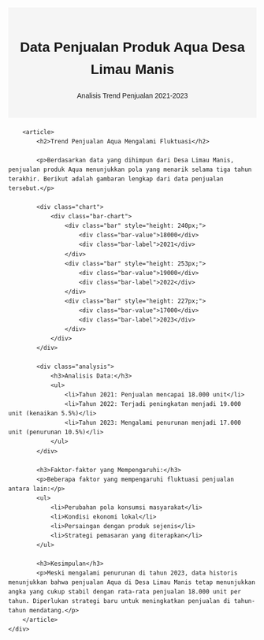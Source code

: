 <!DOCTYPE html>
<html lang="id">
<head>
    <meta charset="UTF-8">
    <meta name="viewport" content="width=device-width, initial-scale=1.0">
    <title>Data Penjualan Aqua Desa Limau Manis</title>
    <style>
        body {
            font-family: Arial, sans-serif;
            line-height: 1.6;
            margin: 0;
            padding: 20px;
        }
        .container {
            max-width: 800px;
            margin: 0 auto;
        }
        .header {
            text-align: center;
            padding: 20px 0;
            background-color: #f5f5f5;
            margin-bottom: 20px;
        }
        .chart {
            margin: 30px 0;
            text-align: center;
        }
        .bar-chart {
            display: flex;
            justify-content: center;
            align-items: flex-end;
            height: 300px;
            gap: 20px;
            padding: 20px;
        }
        .bar {
            width: 80px;
            background-color: #4a90e2;
            display: flex;
            flex-direction: column;
            align-items: center;
            color: white;
            transition: height 0.3s ease;
        }
        .bar-value {
            margin-top: -25px;
            color: black;
        }
        .bar-label {
            margin-top: 10px;
            color: black;
        }
        .analysis {
            background-color: #f9f9f9;
            padding: 20px;
            border-radius: 5px;
            margin-top: 20px;
        }
    </style>
</head>
<body>
    <div class="container">
        <div class="header">
            <h1>Data Penjualan Produk Aqua Desa Limau Manis</h1>
            <p>Analisis Trend Penjualan 2021-2023</p>
        </div>

        <article>
            <h2>Trend Penjualan Aqua Mengalami Fluktuasi</h2>
            
            <p>Berdasarkan data yang dihimpun dari Desa Limau Manis, penjualan produk Aqua menunjukkan pola yang menarik selama tiga tahun terakhir. Berikut adalah gambaran lengkap dari data penjualan tersebut.</p>

            <div class="chart">
                <div class="bar-chart">
                    <div class="bar" style="height: 240px;">
                        <div class="bar-value">18000</div>
                        <div class="bar-label">2021</div>
                    </div>
                    <div class="bar" style="height: 253px;">
                        <div class="bar-value">19000</div>
                        <div class="bar-label">2022</div>
                    </div>
                    <div class="bar" style="height: 227px;">
                        <div class="bar-value">17000</div>
                        <div class="bar-label">2023</div>
                    </div>
                </div>
            </div>

            <div class="analysis">
                <h3>Analisis Data:</h3>
                <ul>
                    <li>Tahun 2021: Penjualan mencapai 18.000 unit</li>
                    <li>Tahun 2022: Terjadi peningkatan menjadi 19.000 unit (kenaikan 5.5%)</li>
                    <li>Tahun 2023: Mengalami penurunan menjadi 17.000 unit (penurunan 10.5%)</li>
                </ul>
            </div>

            <h3>Faktor-faktor yang Mempengaruhi:</h3>
            <p>Beberapa faktor yang mempengaruhi fluktuasi penjualan antara lain:</p>
            <ul>
                <li>Perubahan pola konsumsi masyarakat</li>
                <li>Kondisi ekonomi lokal</li>
                <li>Persaingan dengan produk sejenis</li>
                <li>Strategi pemasaran yang diterapkan</li>
            </ul>

            <h3>Kesimpulan</h3>
            <p>Meski mengalami penurunan di tahun 2023, data historis menunjukkan bahwa penjualan Aqua di Desa Limau Manis tetap menunjukkan angka yang cukup stabil dengan rata-rata penjualan 18.000 unit per tahun. Diperlukan strategi baru untuk meningkatkan penjualan di tahun-tahun mendatang.</p>
        </article>
    </div>
</body>
</html>
